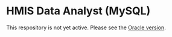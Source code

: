 HMIS Data Analyst (MySQL)
==========================
This respository is not yet active. Please see the <a href=https://github.com/hmis-analyst/shiny-apps-oracle>Oracle version</a>.
